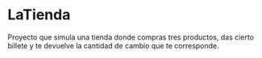 # LaTienda
Proyecto que simula una tienda donde compras tres productos, das cierto billete y te devuelve la cantidad de cambio que te corresponde.
